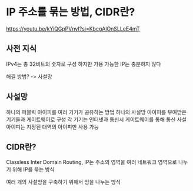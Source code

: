IP 주소를 묶는 방법, CIDR란?
=

https://youtu.be/kYiQGpPVnyI?si=KbcgAlOnSLLeE4mT

사전 지식
-
IPv4는 총 32비트의 숫자로 구성
하지만 가용 가능한 IP는 충분하지 않다

해결 방법? -> 사설망

사설망
-
하나의 퍼블릭 아이피를 여러 기기가 공유하는 방법
하나의 사설망 아이피를 부여받은 기기들과 게이트웨이로 구성
각 기기는 인터넷과 통신시 게이트웨이를 통해 통신
사설 아이피는 지정된 대역의 아이피만 사용 가능

CIDR란?
-
Classless Inter Domain Routing, IP는 주소의 영역을 여러 네트워크 영역으로 나누기 위해 IP를 묶는 방식

여러 개의 사설망을 구축하기 위해서 망을 나누는 방식



